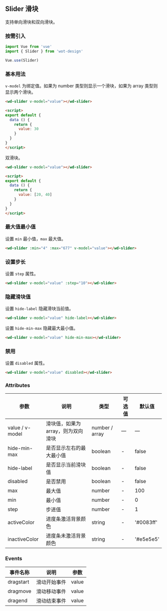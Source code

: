 ## Slider 滑块

支持单向滑块和双向滑块。

### 按需引入

```javascript
import Vue from 'vue'
import { Slider } from 'wot-design'

Vue.use(Slider)
```

### 基本用法

`v-model` 为绑定值。如果为 number 类型则显示一个滑块，如果为 array 类型则显示两个滑块。

```html
<wd-slider v-model="value"></wd-slider>

<script>
export default {
  data () {
    return {
      value: 30
    }
  }
}
</script>
```

双滑块。

```html
<wd-slider v-model="value"></wd-slider>

<script>
export default {
  data () {
    return {
      value: [20, 40]
    }
  }
}
</script>
```

### 最大值最小值

设置 `min` 最小值，`max` 最大值。

```html
<wd-slider :min="4" :max="677" v-model="value"></wd-slider>
```

### 设置步长

设置 `step` 属性。

```html
<wd-slider v-model="value" :step="10"></wd-slider>
```

### 隐藏滑块值

设置 `hide-label` 隐藏滑块当前值。

```html
<wd-slider v-model="value" hide-label></wd-slider>
```

设置 `hide-min-max` 隐藏最大最小值。

```html
<wd-slider v-model="value" hide-min-max></wd-slider>
```

### 禁用

设置 `disabled` 属性。

```html
<wd-slider v-model="value" disabled></wd-slider>
```

### Attributes
| 参数      | 说明                                 | 类型      | 可选值       | 默认值   |
|---------- |------------------------------------ |---------- |------------- |-------- |
| value / v-model      |	滑块值，如果为array，则为双向滑块                |	number / array    |	—           |	—       |
| hide-min-max	    | 是否显示左右的最大最小值                      |	boolean    |	-         |	false |
| hide-label      | 是否显示当前滑块值                  | boolean | - | false |
| disabled   | 是否禁用                  | boolean | - | false |
| max      | 最大值        | number | - | 100 |
| min       | 最小值  | number | - | 0 |
| step           | 步进值        | number | - | 1 |
| activeColor           | 进度条激活背景颜色        | string | - | '#0083ff' |
| inactiveColor           | 进度条未激活背景颜色        | string | - | '#e5e5e5' |

### Events

| 事件名称      | 说明                                 | 参数     |
|------------- |------------------------------------ |--------- |
| dragstart        | 滑动开始事件                    | value       |
| dragmove         | 滑动移动事件                     | value      |
| dragend       | 滑动结束事件                      | value       |